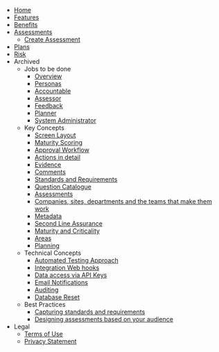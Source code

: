 <!-- docs/_sidebar.md -->

* [Home](/)
* [Features](features.md)
* [Benefits](benefits.md)
* [Assessments](/v3/assessment/overview.md)
  - [Create Assessment](/v3/assessment/create.md)
* [Plans](/v3/plan/overview.md)
* [Risk](/v3/risk/overview.md)
* Archived
  - Jobs to be done
    - [Overview](jobs/)  
    - [Personas](jobs/persona.md)  
    - [Accountable](jobs/accountable.md)  
    - [Assessor](jobs/assessor.md) 
    - [Feedback](jobs/feedback.md) 
    - [Planner](jobs/planner.md)
    - [System Administrator](jobs/sys-admin.md)
  - Key Concepts
    - [Screen Layout](/concepts/screen-layout.md)
    - [Maturity Scoring](/concepts/maturity-scoring.md)
    - [Approval Workflow](/concepts/approval-workflow.md)
    - [Actions in detail](/concepts/actions.md)
    - [Evidence](/concepts/evidence.md)
    - [Comments](/concepts/comments.md)
    - [Standards and Requirements](/concepts/standards-requirements.md)
    - [Question Catalogue](/concepts/question-catalogue.md)
    - [Assessments](/concepts/assessments.md)
    - [Companies, sites, departments and the teams that make them work](/concepts/companies-teams.md) 
    - [Metadata](/concepts/meta-data.md)
    - [Second Line Assurance](/concepts/second-line-assurance.md)
    - [Maturity and Criticality](jobs/maturity-and-criticality.md)
    - [Areas](/concepts/areas.md)
    - [Planning](/concepts/planning.md)
  - Technical Concepts
    - [Automated Testing Approach](/concepts/testing/testing-approach-fe.md)
    - [Integration Web hooks](/concepts/webhooks.md)
    - [Data access via API Keys](/concepts/api-keys.md)
    - [Email Notifications](/concepts/email-notifications.md)
    - [Auditing](/concepts/auditing.md)
    - [Database Reset](/concepts/database-reset.md)
  - Best Practices
    - [Capturing standards and requirements](jobs/best-practice-standards.md)
    - [Designing assessments based on your audience](jobs/designing-assessments.md)
* Legal
  - [Terms of Use](termsofservice.md)
  - [Privacy Statement](privacystatement.md)

